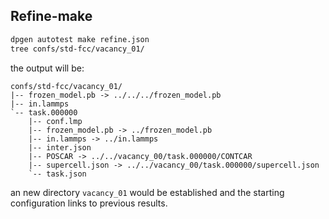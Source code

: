 ## Refine-make

```bash
dpgen autotest make refine.json
tree confs/std-fcc/vacancy_01/
```
the output will be:

```
confs/std-fcc/vacancy_01/
|-- frozen_model.pb -> ../../../frozen_model.pb
|-- in.lammps
`-- task.000000
    |-- conf.lmp
    |-- frozen_model.pb -> ../frozen_model.pb
    |-- in.lammps -> ../in.lammps
    |-- inter.json
    |-- POSCAR -> ../../vacancy_00/task.000000/CONTCAR
    |-- supercell.json -> ../../vacancy_00/task.000000/supercell.json
    `-- task.json
```

an new directory `vacancy_01` would be established and the starting configuration links to previous results.
